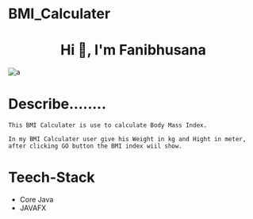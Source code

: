 # BMI_Calculater
<h1 align="center">Hi 👋, I'm Fanibhusana</h1>

![a](https://user-images.githubusercontent.com/125716338/229718921-4983f9f0-2fab-4f3c-9ccc-6a034c479cbd.png)


Describe........
===============
	This BMI Calculater is use to calculate Body Mass Index.

	In my BMI Calculater user give his Weight in kg and Hight in meter,
	after clicking GO button the BMI index wiil show. 


# Teech-Stack
* Core Java
* JAVAFX

